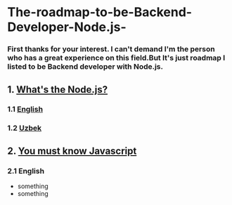 # The-roadmap-to-be-Backend-Developer-Node.js-
### First thanks for your interest. I can't demand I'm the person who has a great experience on this field.But It's just roadmap I listed to be Backend developer with Node.js.

## 1. [What's the Node.js?](https://nodejs.org/en/about)
###  1.1 [English](https://youtu.be/uVwtVBpw7RQ)
###  1.2 [Uzbek](https://youtu.be/wmiLwVV19c4)

## 2. [You must know Javascript](https://javascript.info/)
### 2.1 English
* something
* something

